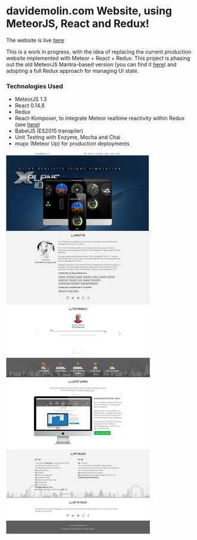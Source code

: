 davidemolin.com Website, using MeteorJS, React and Redux!
==========================================================================

The website is live [here](http://davidemolin.com)

This is a work in progress, with the idea of replacing the current production website implemented with Meteor + React + Redux.
This project is phasing out the old MeteorJS Mantra-based version (you can find it [here](https://github.com/dmolin/www.davidemolin.com-meteor-react)) and adopting a full Redux approach for managing UI state.


### Technologies Used ###

- MeteorJS 1.3
- React 0.14.8
- Redux
- React-Komposer, to integrate Meteor realtime reactivity within Redux (see [here](https://github.com/kadirahq/react-komposer))
- BabelJS (ES2015 transpiler)
- Unit Testing with Enzyme, Mocha and Chai
- mupx (Meteor Up) for production deployments

![ScreenShot](/README/davidemolin.png?raw=true)

